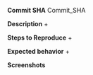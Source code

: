 **Commit SHA** Commit_SHA

**Description**
+

**Steps to Reproduce**
+

**Expected behavior**
+

**Screenshots**
